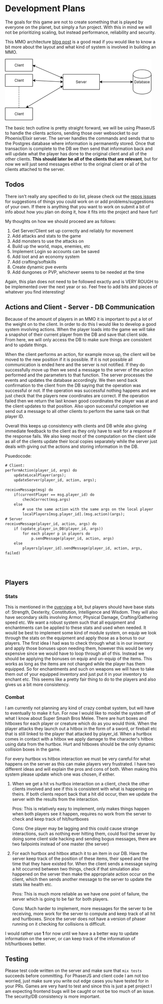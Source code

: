 # Development Plans

The goals for this game are not to create something that is played by everyone on the planet, but simply a fun project. With this in mind we will not be prioritizing scaling, but instead performance, reliability and security. 

This MMO architecture [blog post](https://www.ibm.com/developerworks/library/ar-powerup1/index.html) is a good read if you would like to know a bit more about the layout and what kind of system is involved in building an MMO. 

![](techoverview.png)

The basic tech outline is pretty straight forward, we will be using PhaserJS to handle the clients actions, sending those over websocket to our Phoenix/Elixir server. The server handles the commands and sends that to the Postgres database where information is permanently stored. Once that transaction is complete to the DB we then send that information back and will update what the player has done to the original client and all of the other clients. **This should later be all of the clients that are relevant**, but for now we will just send messages either to the original client or all of the clients attached to the server.

## Todos

There isn't really any specified to do list, please check out the [repos issues](https://github.com/lego/elixir-mmo/issues) for suggestions of things you could work on or add problems/suggestions of your own. If there is anything that you want to work on submit a bit of info about how you plan on doing it, how it fits into the project and have fun!

My thoughts on how we should proceed are as follows:

1. Get Server/Client set up correctly and reliably for movement
2. Add attacks and stats to the game
3. Add monsters to use the attacks on
4. Build up the world, maps, enemies, etc
5. Implement Login so accounts can be saved
6. Add loot and an economy system
7. Add crafting/softskills
8. Create dynamic pve events
9. Add dungones or PVP, whichever seems to be needed at the time

Again, this plan does not need to be followed exactly and is VERY ROUGH to be implemented over the next year or so. Feel free to add bits and pieces of whatever you find interesting!

## Actions and Client - Server - DB Communication

Because of the amount of players in an MMO it is important to put a lot of the weight on to the client. In order to do this I would like to develop a good system involving actions. When the player loads into the game we will take a snapshot of their current player from the DB and save that client side. From here, we will only access the DB to make sure things are consistent and to update things. 

When the client performs an action, for example move up, the client will be moved to the new position if it is possible. If it is not possible all communication is ended here and the server is not notified. If they do successfully move up then we send a message to the server of the action performed and the parameters to that function. The server processes the events and updates the database accordingly. We then send back confirmation to the client from the DB saying that the operation was successful or not. If the operation was successful nothing happens and we just check that the players new coordinates are correct. If the operation failed then we return the last known good coordinates the player was at and the client updates to that position. Also upon successful completion we send out a message to all other clients to perform the same task on that player ID. 

Overall this keeps up consistency with clients and DB while also giving immediate feedback to the client as they only have to wait for a response if the response fails. We also keep most of the computation on the client side as all of the clients update their local copies separately while the server just deals with giving out the actions and storing information in the DB.

Psuedocode:

```
# Client:
performAction(player_id, args) do
	updateLocalPlayer(args);
	updateServer(player_id, action, args);
	
receiveMessage(msg) do
	if(currentPlayer == msg.player_id) do
		checkCorrect(msg.args)
	else
		# use the same action with the same args on the local player
		localPlayers[msg.player_id].(msg.action)(args);
# Server
receiveMessage(player_id, action, args) do
	if (update_player_in_DB(player_id, args))
		for each player p in players do
			p.sendMessage(player_id, action, args)
	else
		players[player_id].sendMessage(player_id, action, args, failed)
	

	
```

## Players

### Stats

This is mentioned in the [overview](overview.md) a bit, but players should have base stats of: Strength, Dexterity, Constitution, Intelligence and Wisdom. They will also have secondary skills involving Armor, Physical Damage, Crafting/Gathering speed etc. We want a robust system such that all equipment and enchantments can be applied to these stats and used when needed. It would be best to implement some kind of module system, on equip we look through the stats on the equipment and apply those as a bonus to our players. The first idea I had was to check through what is in our inventory and apply those bonuses upon needing them, however this would be very expensive since we would have to loop through all of this. Instead we should be applying the bonuses on equip and un-equip of the items. This works as long as the items are not changed while the player has them equipped. So for enchantments and such on weapons we will have to take them out of your equipped inventory and just put it in your inventory to enchant etc. This seems like a pretty fair thing to do to the players and also gives us a bit more consistency.

### Combat

I am currently not planning any kind of crazy combat system, but will have to eventually to make it fun. For now I would like to model the system off of what I know about Super Smash Bros Melee. There are hurt boxes and hitboxes for each player or creature which do as you would think. When the player attacks they launch out a hitbox in the form of a sword, or fireball etc that is still linked to the player that attacked by player_id. When a hurtbox comes in contact with a hitbox we apply damage to the character's hitbox using data from the hurtbox. Hurt and hitboxes should be the only dynamic collision boxes in the game.

For every hurtbox vs hitbox interaction we must be very careful for what happens on the server as this can make players very frustrated. I have two different ideas and will explain the pros and cons of both. When making this system please update which one was chosen, if either.

1. When we get a hit vs hurtbox interaction on a client, check the other clients involved and see if this is consistent with what is happening on theirs. If both clients report back that a hit did occur, then we update the server with the results from the interaction.

   Pros: This is relatively easy to implement, only makes things happen when both players see it happen, requires no work from the server to check and keep track of hit/hurtboxes

   Cons: One player may be lagging and this could cause strange interactions, such as nothing ever hitting them, could fool the server by doing some client side hacking and sending bogus messages, there are two failpoints instead of one master (the server)

2. For each hurtbox and hitbox attach it to an item in our DB. Have the server keep track of the position of these items, their speed and the time that they have existed for. When the client sends a message saying a hit occurred between two things, check if that simulation also happened on the server then make the appropriate action occur on the client, which then sends another message to the server to update the stats like health etc.

   Pros: This is much more reliable as we have one point of failure, the server which is going to be fair for both players.

   Cons: Much harder to implement, more messages for the server to be receiving, more work for the server to compute and keep track of all hit and hurtboxes. Since the server does not have a version of phaser running on it checking for collisions is difficult.

I would rather use **1** for now until we have a a better way to update information on the server, or can keep track of the information of hit/hurtboxes better.

## Testing

Please test code written on the server and make sure that `mix tests` succeeds before committing. For PhaserJS and client code I am not too worried, just make sure you write out edge cases you have tested for in your PRs. Games are very hard to test and since this is just a pet project I am expecting frontend bugs will be caught or not be too much of an issue. The security/DB consistency is more important.

